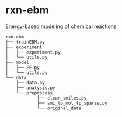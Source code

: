 # rxn-ebm
Energy-based modeling of chemical reactions

```
rxn-ebm
├── trainEBM.py
├── experiment
│   ├── experiment.py
|   └── utils.py
├── model
│   ├── FF.py
|   └── utils.py
└── data
    ├── data.py
    ├── analysis.py
    └── preprocess
            ├── clean_smiles.py    
            ├── smi_to_mol_fp_sparse.py
            └── original_data  
 ```
